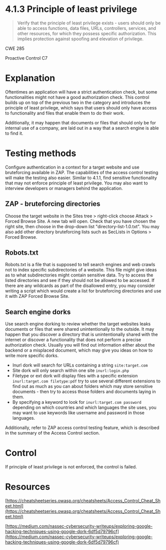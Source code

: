 # 4.1.3 Principle of least privilege

> Verify that the principle of least privilege exists - users should only be able to access functions, data files, URLs, controllers, services, and other resources, for which they possess specific authorization. This implies protection against spoofing and elevation of privilege.

CWE 285

Proactive Control C7

# Explanation

Oftentimes an application will have a strict authentication check, but some functionalities might not have a good authorization check. This control builds up on top of the previous two in the category and introduces the principle of least privilege, which says that users should only have access to functionality and files that enable them to do their work. 

Additionally, it may happen that documents or files that should only be for internal use of a company, are laid out in a way that a search engine is able to find it.

# Testing methods

Configure authentication in a context for a target website and use bruteforcing available in ZAP. The capabilities of the access control testing will make the testing also easier. Similar to 4.1.1, find sensitive functionality that may not enforce principle of least privilege. You may also want to interview developers or managers behind the application.

## ZAP - bruteforcing directories

Choose the target website in the Sites tree > right-click choose Attack > Forced Browse Site. A new tab will open. Check that you have chosen the right site, then choose in the drop-down list "directory-list-1.0.txt". You may also add other directory bruteforcing lists such as SecLists in Options > Forced Browse. 

## Robots.txt

Robots.txt is a file that is supposed to tell search engines and web crawls not to index specific subdirectories of a website. This file might give ideas as to what subdirectories might contain sensitive data. Try to access the listed directories and see if they should not be allowed to be accessed. If there are any wildcards as part of the disallowed entry, you may consider writing a script which would create a list for bruteforcing directories and use it with ZAP Forced Browse Site.

## Search engine dorks

Use search engine dorking to review whether the target websites leaks documents or files that were shared unintentionally to the outside. It may happen that you discover a directory that is unintentionally shared with the internet or discover a functionality that does not perform a precise authorization check. Usually you will find out information either about the backend or a misplaced document, which may give you ideas on how to write more specific dorks.

- Inurl dork will search for URLs containing a string `site:target.com`
- Site dork will only search within one site `inurl:login.php`
- Filetype or ext dork will display files with a specific extension `inurl:target.com filetype:pdf` try to use several different extensions to find out as much as you can about folders which may store sensitive documents - then try to access those folders and documents laying in them.
- By specifying a keyword to look for `inurl:target.com password` depending on which countries and which languages the site uses, you may want to use keywords like username and password in those languages.

Additionally, refer to ZAP access control testing feature, which is described in the summary of the Access Control section.

# Control

If principle of least privilege is not enforced, the control is failed.

# Resources

[https://cheatsheetseries.owasp.org/cheatsheets/Access_Control_Cheat_Sheet.html](https://cheatsheetseries.owasp.org/cheatsheets/Access_Control_Cheat_Sheet.html)

[https://medium.com/nassec-cybersecurity-writeups/exploring-google-hacking-techniques-using-google-dork-6df5d79796cf](https://medium.com/nassec-cybersecurity-writeups/exploring-google-hacking-techniques-using-google-dork-6df5d79796cf)